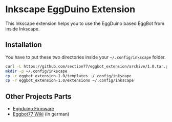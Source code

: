 # Inkscape EggDuino Extension

This Inkscape extension helps you to use the EggDuino based EggBot
from inside Inkscape.

## Installation
You have to put these two directories inside your ```~/.config/inkscape``` folder.

```bash
curl -L https://github.com/section77/eggbot_extension/archive/1.0.tar.gz | tar -xz
mkdir -p ~/.config/inkscape
cp -r eggbot_extension-1.0/templates ~/.config/inkscape
cp -r eggbot_extension-1.0/extensions ~/.config/inkscape
```

## Other Projects Parts

 * [Eggduino Firmware](https://github.com/section77/EggDuino)
 * [Eggbot77 Wiki](https://wiki.section77.de/projekte/eggbot77) (in german)